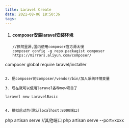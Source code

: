 ```yaml
---
title: Laravel Create
date: 2021-08-06 18:50:36
tags:
---
```


1. #### composer安装laravel安装环境

   ```
   //换阿里源,国内使用composer官方源太慢
   composer config -g repo.packagist composer https://mirrors.aliyun.com/composer/
composer global require laravel/installer
   ```

2. 把composer的composer/vendor/bin/加入系统环境变量

3. 现在就可以使用laravel各种new项目了

   ```
    laravel new LaravelBasic
   ```

4. 模拟启动为(默认localhost:8000端口)

   ```
   php artisan serve
   //其他端口
   php artisan serve --port=xxxx
   ```


